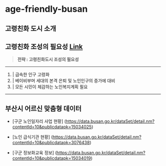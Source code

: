 # age-friendly-busan 


## 고령친화 도시 소개






## 고령친화 조성의 필요성 [Link](http://afc.bswdi.re.kr/Page.do?code=C101&menu=1)  

> **전략 : 고령친화도시 조성의 필요성**
 
 ---------------------------------------------------------
  1. |  급속한 인구 고령화
  2. |  베이비부머 세대의 본격 은퇴 및 노인인구의 증가에 대비
  3. |  모든 시민이 체감하는 노인복지계획 필요 
----------------------------------------------------------



## 부산시 어르신 맞춤형 데이터

- [구군 노인일자리 사업 현황]
(https://data.busan.go.kr/dataSet/detail.nm?contentId=10&publicdatapk=15034025)


- [노인 급식기관 현황]
(https://data.busan.go.kr/dataSet/detail.nm?contentId=10&publicdatapk=3076438)


- [구군 정보화교육 정보]
(https://data.busan.go.kr/dataSet/detail.nm?contentId=10&publicdatapk=15034019)
